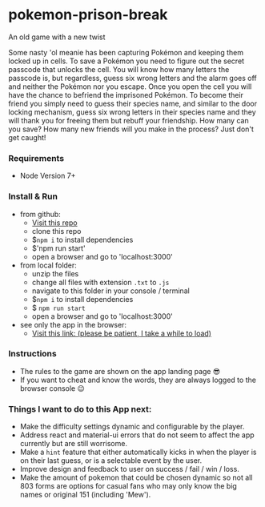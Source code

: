 # pokemon-prison-break
An old game with a new twist

Some nasty 'ol meanie has been capturing Pokémon and keeping them locked up in cells.
To save a Pokémon you need to figure out the secret passcode that unlocks the cell.
You will know how many letters the passcode is, but regardless, guess six wrong letters and the alarm goes off and neither the Pokémon nor you escape.
Once you open the cell you will have the chance to befriend the imprisoned Pokémon.
To become their friend you simply need to guess their species name, and similar to the door locking mechanism, guess six wrong letters in their species name and they will thank you for freeing them but rebuff your friendship.
How many can you save? How many new friends will you make in the process? Just don't get caught!

### Requirements
- Node Version 7+

### Install & Run
- from github:
  - [Visit this repo](https://github.com/DianaVashti/pokemon-prison-break)
  - clone this repo
  - $`npm i` to install dependencies
  - $'npm run start'
  - open a browser and go to 'localhost:3000'
- from local folder:
  - unzip the files
  - change all files with extension `.txt` to `.js`
  - navigate to this folder in your console / terminal
  - $`npm i` to install dependencies
  - $ `npm run start`
  - open a browser and go to 'localhost:3000'
- see only the app in the browser:
  - [Visit this link: (please be patient, I take a while to load)](pokemon-prison-break.herokuapp.com)


### Instructions
- The rules to the game are shown on the app landing page 😎
- If you want to cheat and know the words, they are always logged to the browser console 😉

### Things I want to do to this App next:
- Make the difficulty settings dynamic and configurable by the player.
- Address react and material-ui errors that do not seem to affect the app currently but are still worrisome. 
- Make a `hint` feature that either automatically kicks in when the player is on their last guess, or is a selectable event by the user. 
- Improve design and feedback to user on success / fail / win / loss.
- Make the amount of pokemon that could be chosen dynamic so not all 803 forms are options for casual fans who may only know the big names or original 151 (including 'Mew').
